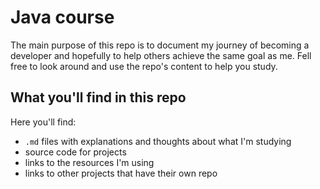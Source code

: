 # Java course
The main purpose of this repo is to document my journey of becoming a developer and hopefully to help others achieve the same goal as me. Fell free to look around and use the repo's content to help you study. 

## What you'll find in this repo
Here you'll find: 
- `.md` files with explanations and thoughts about what I'm studying 
- source code for projects 
- links to the resources I'm using 
- links to other projects that have their own repo 

